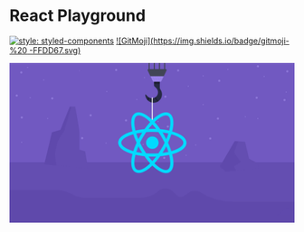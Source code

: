 # React Playground

[![style: styled-components](https://img.shields.io/badge/style-%F0%9F%92%85%20styled--components-orange.svg?colorB=daa357&colorA=db748e)](https://github.com/styled-components/styled-components)
[![GitMoji](https://img.shields.io/badge/gitmoji-%20 -FFDD67.svg)](https://gitmoji.dev)

![Repository Cover](./assets/cover.png)
